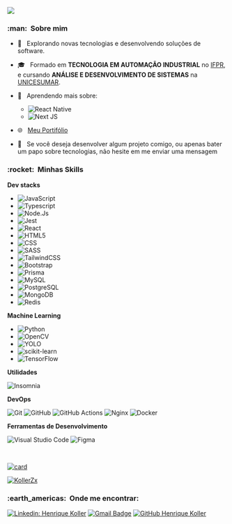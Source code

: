 ![](https://komarev.com/ghpvc/?username=VanessaSwerts&color=006bed)

<h3> :man: &nbsp;Sobre mim </h3>

- 🤔 &nbsp; Explorando novas tecnologias e desenvolvendo soluções de software.
- 🎓 &nbsp; Formado em **TECNOLOGIA EM AUTOMAÇÃO INDUSTRIAL** no <a href="https://telemaco.ifpr.edu.br/" target="_blank">IFPR</a>, e cursando **ANÁLISE E DESENVOLVIMENTO DE SISTEMAS** na <a href="https://www.unicesumar.edu.br/home/">UNICESUMAR</a>.
- 🌱 &nbsp; Aprendendo mais sobre:  
  - ![React Native](https://img.shields.io/badge/react_native-%2320232a.svg?style=flat&logo=react&logoColor=%2361DAFB)
  - ![Next JS](https://img.shields.io/badge/Next-black?style=flat&logo=next.js&logoColor=white)
  
  
- :globe_with_meridians: &nbsp; <a href="https://koller-dev-portifolio.vercel.app/" target="_blank">Meu Portifólio</a>
- 💬 &nbsp; Se você deseja desenvolver algum projeto comigo, ou apenas bater um papo sobre tecnologias, não hesite em me enviar uma mensagem 
<h3> :rocket: &nbsp;Minhas Skills </h3>

**Dev stacks**
  - ![JavaScript](https://img.shields.io/badge/-JavaScript-333333?style=flat&logo=javascript)
  - ![Typescript](https://img.shields.io/badge/TypeScript-007ACC?style=flat&logo=typescript&logoColor=white)
  - ![Node.Js](https://img.shields.io/badge/Node.js-43853D?style=flat&logo=node.js&logoColor=white)
  - ![Jest](https://img.shields.io/badge/-jest-%23C21325?style=flat&logo=jest&logoColor=white)
  - ![React](https://img.shields.io/badge/-React-333333?style=flat&logo=react)
  - ![HTML5](https://img.shields.io/badge/-HTML5-333333?style=flat&logo=HTML5)
  - ![CSS](https://img.shields.io/badge/-CSS-333333?style=flat&logo=CSS3&logoColor=1572B6)
  - ![SASS](https://img.shields.io/badge/Sass-CC6699?style=flat&logo=sass&logoColor=white)
  - ![TailwindCSS](https://img.shields.io/badge/Tailwind_CSS-38B2AC?style=flat&logo=tailwind-css&logoColor=white)
  - ![Bootstrap](https://img.shields.io/badge/Bootstrap-563D7C?style=flat&logo=bootstrap&logoColor=white)
  - ![Prisma](https://img.shields.io/badge/Prisma-3982CE?style=flat&logo=Prisma&logoColor=white)
  - ![MySQL](https://img.shields.io/badge/-MySQL-333333?style=flat&logo=mysql)
  - ![PostgreSQL](https://img.shields.io/badge/PostgreSQL-316192?style=flat&logo=postgresql&logoColor=white)
  - ![MongoDB](https://img.shields.io/badge/MongoDB-4EA94B?style=flat&logo=mongodb&logoColor=white)
  - ![Redis](https://img.shields.io/badge/redis-%23DD0031.svg?style=flat&logo=redis&logoColor=white)
  
 **Machine Learning**
 - ![Python](https://img.shields.io/badge/Python-3776AB?style=flat&logo=python&logoColor=white)
 - ![OpenCV](https://img.shields.io/badge/OpenCV-5C3EE8?logo=opencv&logoColor=fff&style=flat)
 - ![YOLO](https://img.shields.io/badge/YOLO-0FF?logo=yolo&logoColor=000&style=flat)
 - ![scikit-learn](https://img.shields.io/badge/scikit--learn-F7931E?logo=scikitlearn&logoColor=fff&style=flat)
 - ![TensorFlow](https://img.shields.io/badge/TensorFlow-FF6F00?logo=tensorflow&logoColor=fff&style=flat)

**Utilidades**

  ![Insomnia](https://img.shields.io/badge/-Insomnia-333333?style=flat&logo=insomnia)

**DevOps**

  ![Git](https://img.shields.io/badge/-Git-333333?style=flat&logo=git)
  ![GitHub](https://img.shields.io/badge/-GitHub-333333?style=flat&logo=github)
  ![GitHub Actions](https://img.shields.io/badge/github%20actions-%232671E5.svg?style=flat&logo=githubactions&logoColor=white)
  ![Nginx](https://img.shields.io/badge/nginx-%23009639.svg?style=flat&logo=nginx&logoColor=white)
  ![Docker](https://img.shields.io/badge/-Docker-333333?style=flat&logo=docker)

**Ferramentas de Desenvolvimento**

  ![Visual Studio Code](https://img.shields.io/badge/-Visual%20Studio%20Code-333333?style=flat&logo=visual-studio-code&logoColor=007ACC)
  ![Figma](https://img.shields.io/badge/-Figma-333333?style=flat&logo=figma&logoColor=007ACC)

<br/>

[![card](https://github-readme-stats.vercel.app/api?username=KollerZx&theme=merko)](https://github.com/KollerZx/)


[![KollerZx](https://github-readme-stats.vercel.app/api/top-langs/?username=KollerZx&hide=html&layout=compact&theme=merko)](https://github.com/KollerZx/)


<h3> :earth_americas: &nbsp;Onde me encontrar: </h3> 

[![Linkedin: Henrique Koller](https://img.shields.io/badge/-Henrique-blue?style=flat-square&logo=Linkedin&logoColor=white&link=https://www.linkedin.com/in/henrique-koller/)](https://www.linkedin.com/in/henrique-koller/)
[![Gmail Badge](https://img.shields.io/badge/-henrique.koller@gmail.com-006bed?style=flat-square&logo=Gmail&logoColor=white&link=mailto:henrique.koller@gmail.com)](mailto:henrique.koller@gmail.com)
[![GitHub Henrique Koller]( https://img.shields.io/github/followers/KollerZx?label=follow&style=social)](https://github.com/KollerZx)


